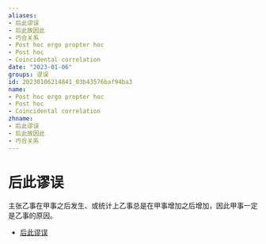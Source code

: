 ```yaml
---
aliases:
- 后此谬误
- 后此故因此
- 巧合关系
- Post hoc ergo propter hoc
- Post hoc
- Coincidental correlation
date: "2023-01-06"
groups: 谬误
id: 20230106214841_03b43576baf94ba3
name:
- Post hoc ergo propter hoc
- Post hoc
- Coincidental correlation
zhname:
- 后此谬误
- 后此故因此
- 巧合关系
---
```


# 后此谬误

主张乙事在甲事之后发生、或统计上乙事总是在甲事增加之后增加，因此甲事一定是乙事的原因。

* [后此谬误](https://zh.wikipedia.org/wiki/%E5%BE%8C%E6%AD%A4%E8%AC%AC%E8%AA%A4)
